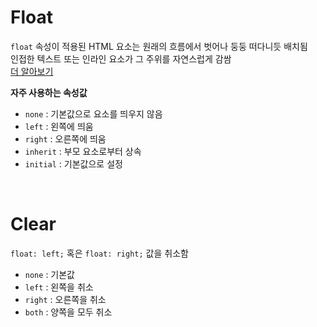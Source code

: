 # Float
`float` 속성이 적용된 HTML 요소는 원래의 흐름에서 벗어나 둥둥 떠다니듯 배치됨  
인접한 텍스트 또는 인라인 요소가 그 주위를 자연스럽게 감쌈  
[더 알아보기](https://developer.mozilla.org/ko/docs/Web/CSS/float)

**자주 사용하는 속성값**
- `none` : 기본값으로 요소를 띄우지 않음
- `left` : 왼쪽에 띄움
- `right` : 오른쪽에 띄움
- `inherit` : 부모 요소로부터 상속
- `initial` : 기본값으로 설정

<br />

# Clear
`float: left;` 혹은 `float: right;` 값을 취소함
- `none` : 기본값
- `left` : 왼쪽을 취소
- `right` : 오른쪽을 취소
- `both` : 양쪽을 모두 취소